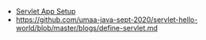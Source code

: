 * <a href="https://github.com/umaa-java-sept-2020/servlet-hello-world/blob/master/blogs/servlet-app-setup.md" target="_blank">Servlet App Setup</a>
* https://github.com/umaa-java-sept-2020/servlet-hello-world/blob/master/blogs/define-servlet.md
